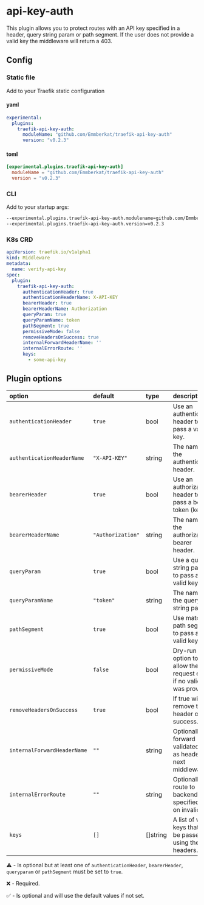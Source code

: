 # api-key-auth

This plugin allows you to protect routes with an API key specified in a header, query string param or path segment. If the user does not provide a valid key the middleware will return a 403.

## Config

### Static file

Add to your Traefik static configuration

#### yaml

```yaml
experimental:
  plugins:
    traefik-api-key-auth:
      moduleName: "github.com/Emmberkat/traefik-api-key-auth"
      version: "v0.2.3"
```

#### toml

```toml
[experimental.plugins.traefik-api-key-auth]
  moduleName = "github.com/Emmberkat/traefik-api-key-auth"
  version = "v0.2.3"
```

### CLI

Add to your startup args:

```sh
--experimental.plugins.traefik-api-key-auth.modulename=github.com/Emmberkat/traefik-api-key-auth
--experimental.plugins.traefik-api-key-auth.version=v0.2.3
```

### K8s CRD

```yaml
apiVersion: traefik.io/v1alpha1
kind: Middleware
metadata:
  name: verify-api-key
spec:
  plugin:
    traefik-api-key-auth:
      authenticationHeader: true
      authenticationHeaderName: X-API-KEY
      bearerHeader: true
      bearerHeaderName: Authorization
      queryParam: true
      queryParamName: token
      pathSegment: true
      permissiveMode: false
      removeHeadersOnSuccess: true
      internalForwardHeaderName: ''
      internalErrorRoute: ''
      keys:
        - some-api-key
```

## Plugin options

| option                      | default           | type     | description                                                       | optional |
|:----------------------------|:------------------|:---------|:------------------------------------------------------------------|:---------|
| `authenticationHeader`      | `true`            | bool     | Use an authentication header to pass a valid key.                 | ⚠️        |
| `authenticationHeaderName`  | `"X-API-KEY"`     | string   | The name of the authentication header.                            | ✅       |
| `bearerHeader`              | `true`            | bool     | Use an authorization header to pass a bearer token (key).         | ⚠️        |
| `bearerHeaderName`          | `"Authorization"` | string   | The name of the authorization bearer header.                      | ✅       |
| `queryParam`                | `true`            | bool     | Use a query string param to pass a valid key.                     | ⚠️        |
| `queryParamName`            | `"token"`         | string   | The name of the query string param.                               | ✅       |
| `pathSegment`               | `true`            | bool     | Use match on path segment to pass a valid key.                    | ⚠️        |
| `permissiveMode`            | `false`           | bool     | Dry-run option to allow the request even if no valid was provided | ✅       |
| `removeHeadersOnSuccess`    | `true`            | bool     | If true will remove the header on success.                        | ✅       |
| `internalForwardHeaderName` | `""`              | string   | Optionally forward validated key as header to next middleware.    | ✅       |
| `internalErrorRoute`        | `""`              | string   | Optionally route to backend at specified path on invalid key      | ✅       |
| `keys`                      | `[]`              | []string | A list of valid keys that can be passed using the headers.        | ❌       |

⚠️ - Is optional but at least one of `authenticationHeader`, `bearerHeader`, `queryparam` or `pathSegment` must be set to `true`.

❌ - Required.

✅ - Is optional and will use the default values if not set.
